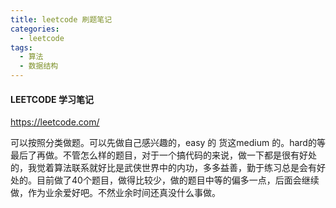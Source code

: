 ```yaml
---
title: leetcode 刷题笔记
categories:
  - leetcode
tags:
  - 算法
  - 数据结构
---
```


#### LEETCODE 学习笔记

https://leetcode.com/

可以按照分类做题。可以先做自己感兴趣的，easy 的 货这medium 的。hard的等最后了再做。不管怎么样的题目，对于一个搞代码的来说，做一下都是很有好处的，我觉着算法联系就好比是武侠世界中的内功，多多益善，勤于练习总是会有好处的。目前做了40个题目，做得比较少，做的题目中等的偏多一点，后面会继续做，作为业余爱好吧。不然业余时间还真没什么事做。

